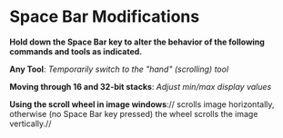 # Space Bar Modifications

**Hold down the Space Bar key to alter the behavior of the following
commands and tools as indicated.**

**Any Tool**: *Temporarily switch to the \"hand\" (scrolling) tool*

**Moving through 16 and 32-bit stacks**: *Adjust min/max display values*

**Using the scroll wheel in image windows**:// scrolls image
horizontally, otherwise (no Space Bar key pressed) the wheel scrolls the
image vertically.//
